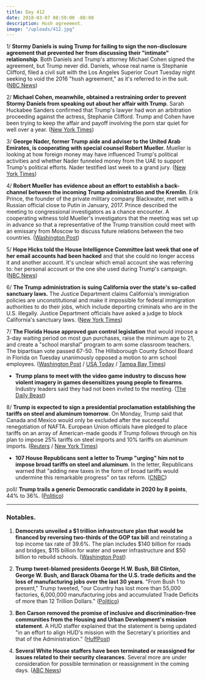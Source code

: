 ```yaml
---
title: Day 412
date: 2018-03-07 08:59:00 -08:00
description: Hush agreement.
image: "/uploads/412.jpg"
---
```


1/ **Stormy Daniels is suing Trump for failing to sign the non-disclosure agreement that prevented her from discussing their "intimate" relationship**. Both Daniels and Trump's attorney Michael Cohen signed the agreement, but Trump never did. Daniels, whose real name is Stephanie Clifford, filed a civil suit with the Los Angeles Superior Court Tuesday night seeking to void the 2016 "hush agreement," as it's referred to in the suit. ([NBC News](https://www.nbcnews.com/politics/donald-trump/stormy-daniels-sues-trump-says-hush-agreement-invalid-because-he-n854246))

2/ **Michael Cohen, meanwhile, obtained a restraining order to prevent Stormy Daniels from speaking out about her affair with Trump**. Sarah Huckabee Sanders confirmed that Trump's lawyer had won an arbitration proceeding against the actress, Stephanie Clifford. Trump and Cohen have been trying to keep the affair and payoff involving the porn star quiet for well over a year. ([New York Times](https://www.nytimes.com/2018/03/07/us/politics/stormy-daniels-trump.html))

3/ **George Nader, former Trump aide and adviser to the United Arab Emirates, is cooperating with special counsel Robert Mueller.** Mueller is looking at how foreign money may have influenced Trump's political activities and whether Nader funneled money from the UAE to support Trump's political efforts. Nader testified last week to a grand jury. ([New York Times](https://www.nytimes.com/2018/03/06/us/politics/george-nader-special-counsel-mueller-cooperating-seychelles.html))

4/ **Robert Mueller has evidence about an effort to establish a back-channel between the incoming Trump administration and the Kremlin**. Erik Prince, the founder of the private military company Blackwater, met with a Russian official close to Putin in January, 2017. Prince described the meeting to congressional investigators as a chance encounter. A cooperating witness told Mueller's investigators that the meeting was set up in advance so that a representative of the Trump transition could meet with an emissary from Moscow to discuss future relations between the two countries. ([Washington Post](https://www.washingtonpost.com/world/national-security/mueller-gathers-evidence-that-2016-seychelles-meeting-was-effort-to-establish-back-channel-to-kremlin/2018/03/07/b6a5fb8c-224b-11e8-94da-ebf9d112159c_story.html))

5/ **Hope Hicks told the House Intelligence Committee last week that one of her email accounts had been hacked** and that she could no longer access it and another account. It's unclear which email account she was referring to: her personal account or the one she used during Trump's campaign. ([NBC News](https://www.nbcnews.com/politics/politics-news/hope-hicks-told-house-intelligence-committee-she-was-hacked-sources-n854601))

6/ **The Trump administration is suing California over the state's so-called sanctuary laws.** The Justice Department claims California's immigration policies are unconstitutional and make it impossible for federal immigration authorities to do their jobs, which include deporting criminals who are in the U.S. illegally. Justice Department officials have asked a judge to block California's sanctuary laws. ([New York Times](https://www.nytimes.com/2018/03/06/us/politics/justice-department-california-sanctuary-cities.html))

7/ **The Florida House approved gun control legislation** that would impose a 3-day waiting period on most gun purchases, raise the minimum age to 21, and create a "school marshal" program to arm some classroom teachers. The bipartisan vote passed 67-50. The Hillsborough County School Board in Florida on Tuesday unanimously opposed a motion to arm school employees. ([Washington Post](https://www.washingtonpost.com/politics/florida-legislature-backs-new-gun-restrictions-after-parkland-school-shooting/2018/03/07/f97057ea-2229-11e8-badd-7c9f29a55815_story.html?utm_term=.dcaa212c3f56) / [USA Today](https://www.usatoday.com/story/news/politics/2018/03/07/florida-house-passes-first-gun-controls-20-years-gov-scott-wont-say-if-hell-sign/405452002/) / [Tampa Bay Times](http://www.tampabay.com/blogs/gradebook/2018/03/06/hillsborough-school-board-votes-unanimously-to-oppose-arming-school-employees/))

* **Trump plans to meet with the video game industry to discuss how violent imagery in games desensitizes young people to firearms**. Industry leaders said they had not been invited to the meeting. ([The Daily Beast](https://www.thedailybeast.com/trump-plans-to-blame-video-games-for-gun-violence))

8/ **Trump is expected to sign a presidential proclamation establishing the tariffs on steel and aluminum tomorrow**. On Monday, Trump said that Canada and Mexico would only be excluded after the successful renegotiation of NAFTA. European Union officials have pledged to place tariffs on an array of American-made goods if Trump follows through on his plan to impose 25% tariffs on steel imports and 10% tariffs on aluminum imports. ([Reuters](https://www.reuters.com/article/us-usa-trade-imf/trump-set-to-authorize-steel-aluminum-tariffs-on-thursday-idUSKCN1GJ1PS) / [New York Times](https://www.nytimes.com/2018/03/07/business/trump-tariffs-eu-trade.html))

* **107 House Republicans sent a letter to Trump "urging" him not to impose broad tariffs on steel and aluminum**. In the letter, Republicans warned that "adding new taxes in the form of broad tariffs would undermine this remarkable progress" on tax reform. ([CNBC](https://www.cnbc.com/2018/03/07/107-house-republicans-express-opposition-to-broad-tariffs-call-on-trump-to-only-target-bad-actors.html))

poll/ **Trump trails a generic Democratic candidate in 2020 by 8 points**, 44% to 36%. ([Politico](https://www.politico.com/story/2018/03/07/trump-polls-2020-democrats-443083))

---

### Notables.

1. **Democrats unveiled a $1 trillion infrastructure plan that would be financed by reversing two-thirds of the GOP tax bill** and reinstating a top income tax rate of 39.6%. The plan includes $140 billion for roads and bridges, $115 billion for water and sewer infrastructure and $50 billion to rebuild schools. ([Washington Post](https://www.washingtonpost.com/powerpost/democrats-to-unveil-1-trillion-infrastructure-plan-seek-reversal-of-gop-tax-cuts-to-finance-it/2018/03/07/0de718f6-21c8-11e8-94da-ebf9d112159c_story.html))

2. **Trump tweet-blamed presidents George H.W. Bush, Bill Clinton, George W. Bush, and Barack Obama for the U.S. trade deficits and the loss of manufacturing jobs over the last 30 years**. "From Bush 1 to present," Trump tweeted, "our Country has lost more than 55,000 factories, 6,000,000 manufacturing jobs and accumulated Trade Deficits of more than 12 Trillion Dollars." ([Politico](https://www.politico.com/story/2018/03/07/trump-us-economy-past-presidents-444076))

3. **Ben Carson removed the promise of inclusive and discrimination-free communities from the Housing and Urban Development's mission statement**. A HUD staffer explained that the statement is being updated "in an effort to align HUD's mission with the Secretary's priorities and that of the Administration." ([HuffPost](https://www.huffingtonpost.com/entry/hud-mission-statement_us_5a9f5db0e4b002df2c5ec617))

4. **Several White House staffers have been terminated or reassigned for issues related to their security clearances**. Several more are under consideration for possible termination or reassignment in the coming days. ([ABC News](http://abcnews.go.com/Politics/white-house-staffers-terminated-reassigned-security-clearance-issues/story?id=53584931))
